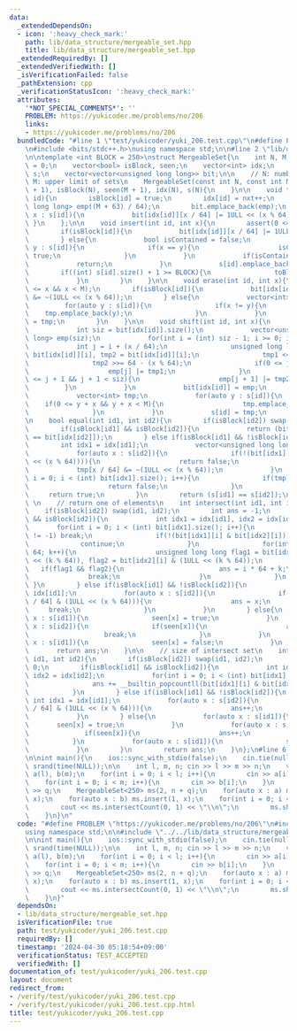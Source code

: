 ```yaml
---
data:
  _extendedDependsOn:
  - icon: ':heavy_check_mark:'
    path: lib/data_structure/mergeable_set.hpp
    title: lib/data_structure/mergeable_set.hpp
  _extendedRequiredBy: []
  _extendedVerifiedWith: []
  _isVerificationFailed: false
  _pathExtension: cpp
  _verificationStatusIcon: ':heavy_check_mark:'
  attributes:
    '*NOT_SPECIAL_COMMENTS*': ''
    PROBLEM: https://yukicoder.me/problems/no/206
    links:
    - https://yukicoder.me/problems/no/206
  bundledCode: "#line 1 \"test/yukicoder/yuki_206.test.cpp\"\n#define PROBLEM \"https://yukicoder.me/problems/no/206\"\
    \n#include <bits/stdc++.h>\nusing namespace std;\n\n#line 2 \"lib/data_structure/mergeable_set.hpp\"\
    \n\ntemplate <int BLOCK = 250>\nstruct MergeableSet{\n    int N, M;\n    int nxt\
    \ = 0;\n    vector<bool> isBlock, seen;\n    vector<int> idx;\n    vector<vector<int>>\
    \ s;\n    vector<vector<unsigned long long>> bit;\n\n    // N: number of sets,\
    \ M: upper limit of sets\n    MergeableSet(const int N, const int M) : N(N), M(M\
    \ + 1), isBlock(N), seen(M + 1), idx(N), s(N){\n    }\n\n    void toBlock(int\
    \ id){\n        isBlock[id] = true;\n        idx[id] = nxt++;\n        vector<unsigned\
    \ long long> emp((M + 63) / 64);\n        bit.emplace_back(emp);\n        for(auto\
    \ x : s[id]){\n            bit[idx[id]][x / 64] |= 1ULL << (x % 64);\n       \
    \ }\n    };\n\n    void insert(int id, int x){\n        assert(0 <= x && x < M);\n\
    \        if(isBlock[id]){\n            bit[idx[id]][x / 64] |= 1ULL << (x % 64);\n\
    \        } else{\n            bool isContained = false;\n            for(auto\
    \ y : s[id]){\n                if(x == y){\n                    isContained =\
    \ true;\n                }\n            }\n            if(isContained){\n    \
    \            return;\n            }\n            s[id].emplace_back(x);\n    \
    \        if((int) s[id].size() + 1 >= BLOCK){\n                toBlock(id);\n\
    \            }\n        }\n    }\n\n    void erase(int id, int x){\n        assert(0\
    \ <= x && x < M);\n        if(isBlock[id]){\n            bit[idx[id]][x / 64]\
    \ &= ~(1ULL << (x % 64));\n        } else{\n            vector<int> tmp;\n   \
    \         for(auto y : s[id]){\n                if(x != y){\n                \
    \    tmp.emplace_back(y);\n                }\n            }\n            s[id]\
    \ = tmp;\n        }\n    }\n\n    void shift(int id, int x){\n        if(isBlock[id]){\n\
    \            int siz = bit[idx[id]].size();\n            vector<unsigned long\
    \ long> emp(siz);\n            for(int i = (int) siz - 1; i >= 0; i--){\n    \
    \            int j = i + (x / 64);\n                unsigned long long tmp1 =\
    \ bit[idx[id]][i], tmp2 = bit[idx[id]][i];\n                tmp1 <<= (x % 64);\n\
    \                tmp2 >>= 64 - (x % 64);\n                if(0 <= j && j < siz){\n\
    \                    emp[j] |= tmp1;\n                }\n                if(0\
    \ <= j + 1 && j + 1 < siz){\n                    emp[j + 1] |= tmp2;\n       \
    \         }\n            }\n            bit[idx[id]] = emp;\n        } else{\n\
    \            vector<int> tmp;\n            for(auto y : s[id]){\n            \
    \    if(0 <= y + x && y + x < M){\n                    tmp.emplace_back(y + x);\n\
    \                }\n            }\n            s[id] = tmp;\n        }\n    }\n\
    \n    bool equal(int id1, int id2){\n        if(isBlock[id2]) swap(id1, id2);\n\
    \        if(isBlock[id1] && isBlock[id2]){\n            return (bit[idx[id1]]\
    \ == bit[idx[id2]]);\n        } else if(isBlock[id1] && !isBlock[id2]){\n    \
    \        int idx1 = idx[id1];\n            vector<unsigned long long> tmp = bit[idx1];\n\
    \            for(auto x : s[id2]){\n                if(!(bit[idx1][x / 64] & (1ULL\
    \ << (x % 64)))){\n                    return false;\n                }\n    \
    \            tmp[x / 64] &= ~(1ULL << (x % 64));\n            }\n            for(int\
    \ i = 0; i < (int) bit[idx1].size(); i++){\n                if(tmp[i] != 0ULL){\n\
    \                    return false;\n                }\n            }\n       \
    \     return true;\n        }\n        return (s[id1] == s[id2]);\n    }\n   \
    \ \n    // return one of elements\n    int intersect(int id1, int id2){\n    \
    \    if(isBlock[id2]) swap(id1, id2);\n        int ans = -1;\n        if(isBlock[id1]\
    \ && isBlock[id2]){\n            int idx1 = idx[id1], idx2 = idx[id2];\n     \
    \       for(int i = 0; i < (int) bit[idx1].size(); i++){\n                if(ans\
    \ != -1) break;\n                if(!(bit[idx1][i] & bit[idx2][i])){\n       \
    \             continue;\n                }\n                for(int k = 0; k <\
    \ 64; k++){\n                    unsigned long long flag1 = bit[idx1][i] & (1ULL\
    \ << (k % 64)), flag2 = bit[idx2][i] & (1ULL << (k % 64));\n                 \
    \   if(flag1 && flag2){\n                        ans = i * 64 + k;\n         \
    \               break;\n                    }\n                }\n           \
    \ }\n        } else if(isBlock[id1] && !isBlock[id2]){\n            int idx1 =\
    \ idx[id1];\n            for(auto x : s[id2]){\n                if(bit[idx1][x\
    \ / 64] & (1ULL << (x % 64))){\n                    ans = x;\n               \
    \     break;\n                }\n            }\n        } else{\n            for(auto\
    \ x : s[id1]){\n                seen[x] = true;\n            }\n            for(auto\
    \ x : s[id2]){\n                if(seen[x]){\n                    ans = x;\n \
    \                   break;\n                }\n            }\n            for(auto\
    \ x : s[id1]){\n                seen[x] = false;\n            }\n        }\n \
    \       return ans;\n    }\n\n    // size of intersect set\n    int intersectCount(int\
    \ id1, int id2){\n        if(isBlock[id2]) swap(id1, id2);\n        int ans =\
    \ 0;\n        if(isBlock[id1] && isBlock[id2]){\n            int idx1 = idx[id1],\
    \ idx2 = idx[id2];\n            for(int i = 0; i < (int) bit[idx1].size(); i++){\n\
    \                ans += __builtin_popcountll(bit[idx1][i] & bit[idx2][i]);\n \
    \           }\n        } else if(isBlock[id1] && !isBlock[id2]){\n           \
    \ int idx1 = idx[id1];\n            for(auto x : s[id2]){\n                if(bit[idx1][x\
    \ / 64] & (1ULL << (x % 64))){\n                    ans++;\n                }\n\
    \            }\n        } else{\n            for(auto x : s[id1]){\n         \
    \       seen[x] = true;\n            }\n            for(auto x : s[id2]){\n  \
    \              if(seen[x]){\n                    ans++;\n                }\n \
    \           }\n            for(auto x : s[id1]){\n                seen[x] = false;\n\
    \            }\n        }\n        return ans;\n    }\n};\n#line 6 \"test/yukicoder/yuki_206.test.cpp\"\
    \n\nint main(){\n    ios::sync_with_stdio(false);\n    cin.tie(nullptr);\n   \
    \ srand(time(NULL));\n\n    int l, m, n; cin >> l >> m >> n;\n    vector<int>\
    \ a(l), b(m);\n    for(int i = 0; i < l; i++){\n        cin >> a[i];\n    }\n\
    \    for(int i = 0; i < m; i++){\n        cin >> b[i];\n    }\n    int q; cin\
    \ >> q;\n    MergeableSet<250> ms(2, n + q);\n    for(auto x : a) ms.insert(0,\
    \ x);\n    for(auto x : b) ms.insert(1, x);\n    for(int i = 0; i < q; i++){\n\
    \        cout << ms.intersectCount(0, 1) << \"\\n\";\n        ms.shift(1, 1);\n\
    \    }\n}\n"
  code: "#define PROBLEM \"https://yukicoder.me/problems/no/206\"\n#include <bits/stdc++.h>\n\
    using namespace std;\n\n#include \"../../lib/data_structure/mergeable_set.hpp\"\
    \n\nint main(){\n    ios::sync_with_stdio(false);\n    cin.tie(nullptr);\n   \
    \ srand(time(NULL));\n\n    int l, m, n; cin >> l >> m >> n;\n    vector<int>\
    \ a(l), b(m);\n    for(int i = 0; i < l; i++){\n        cin >> a[i];\n    }\n\
    \    for(int i = 0; i < m; i++){\n        cin >> b[i];\n    }\n    int q; cin\
    \ >> q;\n    MergeableSet<250> ms(2, n + q);\n    for(auto x : a) ms.insert(0,\
    \ x);\n    for(auto x : b) ms.insert(1, x);\n    for(int i = 0; i < q; i++){\n\
    \        cout << ms.intersectCount(0, 1) << \"\\n\";\n        ms.shift(1, 1);\n\
    \    }\n}"
  dependsOn:
  - lib/data_structure/mergeable_set.hpp
  isVerificationFile: true
  path: test/yukicoder/yuki_206.test.cpp
  requiredBy: []
  timestamp: '2024-04-30 05:18:54+09:00'
  verificationStatus: TEST_ACCEPTED
  verifiedWith: []
documentation_of: test/yukicoder/yuki_206.test.cpp
layout: document
redirect_from:
- /verify/test/yukicoder/yuki_206.test.cpp
- /verify/test/yukicoder/yuki_206.test.cpp.html
title: test/yukicoder/yuki_206.test.cpp
---
```

